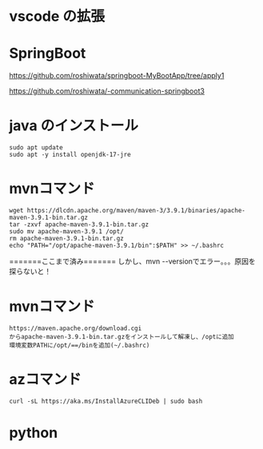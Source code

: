 # vscode の拡張


# SpringBoot

https://github.com/roshiwata/springboot-MyBootApp/tree/apply1

https://github.com/roshiwata/-communication-springboot3


# java のインストール

```
sudo apt update
sudo apt -y install openjdk-17-jre
```



# mvnコマンド
```
wget https://dlcdn.apache.org/maven/maven-3/3.9.1/binaries/apache-maven-3.9.1-bin.tar.gz
tar -zxvf apache-maven-3.9.1-bin.tar.gz
sudo mv apache-maven-3.9.1 /opt/
rm apache-maven-3.9.1-bin.tar.gz
echo "PATH="/opt/apache-maven-3.9.1/bin":$PATH" >> ~/.bashrc
```

=======ここまで済み=======
しかし、mvn --versionでエラー。。。原因を探らないと！


# mvnコマンド
```
https://maven.apache.org/download.cgi
からapache-maven-3.9.1-bin.tar.gzをインストールして解凍し、/optに追加
環境変数PATHに/opt/==/binを追加(~/.bashrc)
```

# azコマンド
```
curl -sL https://aka.ms/InstallAzureCLIDeb | sudo bash
```


# python

```

```
